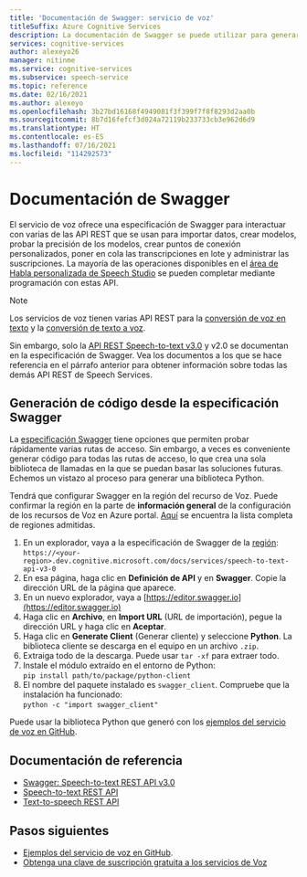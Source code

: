 ```yaml
---
title: 'Documentación de Swagger: servicio de voz'
titleSuffix: Azure Cognitive Services
description: La documentación de Swagger se puede utilizar para generar automáticamente SDK para varios lenguajes de programación. Todas las operaciones de nuestro servicio son compatibles con Swagger
services: cognitive-services
author: alexeyo26
manager: nitinme
ms.service: cognitive-services
ms.subservice: speech-service
ms.topic: reference
ms.date: 02/16/2021
ms.author: alexeyo
ms.openlocfilehash: 3b27bd16168f4949081f3f399f7f8f8293d2aa0b
ms.sourcegitcommit: 8b7d16fefcf3d024a72119b233733cb3e962d6d9
ms.translationtype: HT
ms.contentlocale: es-ES
ms.lasthandoff: 07/16/2021
ms.locfileid: "114292573"
---
```

# <a name="swagger-documentation"></a>Documentación de Swagger

El servicio de voz ofrece una especificación de Swagger para interactuar con varias de las API REST que se usan para importar datos, crear modelos, probar la precisión de los modelos, crear puntos de conexión personalizados, poner en cola las transcripciones en lote y administrar las suscripciones. La mayoría de las operaciones disponibles en el [área de Habla personalizada de Speech Studio](./custom-speech-overview.md) se pueden completar mediante programación con estas API.

> [!NOTE]
> Los servicios de voz tienen varias API REST para la [conversión de voz en texto](rest-speech-to-text.md) y la [conversión de texto a voz](rest-text-to-speech.md).  
>
> Sin embargo, solo la [API REST Speech-to-text v3.0](rest-speech-to-text.md#speech-to-text-rest-api-v30) y v2.0 se documentan en la especificación de Swagger. Vea los documentos a los que se hace referencia en el párrafo anterior para obtener información sobre todas las demás API REST de Speech Services.

## <a name="generating-code-from-the-swagger-specification"></a>Generación de código desde la especificación Swagger

La [especificación Swagger](https://westus.dev.cognitive.microsoft.com/docs/services/speech-to-text-api-v3-0) tiene opciones que permiten probar rápidamente varias rutas de acceso. Sin embargo, a veces es conveniente generar código para todas las rutas de acceso, lo que crea una sola biblioteca de llamadas en la que se puedan basar las soluciones futuras. Echemos un vistazo al proceso para generar una biblioteca Python.

Tendrá que configurar Swagger en la región del recurso de Voz. Puede confirmar la región en la parte de **información general** de la configuración de los recursos de Voz en Azure portal. [Aquí](regions.md#speech-to-text) se encuentra la lista completa de regiones admitidas.

1. En un explorador, vaya a la especificación de Swagger de la [región](regions.md#speech-to-text):  
       `https://<your-region>.dev.cognitive.microsoft.com/docs/services/speech-to-text-api-v3-0`
1. En esa página, haga clic en **Definición de API** y en **Swagger**. Copie la dirección URL de la página que aparece.
1. En un nuevo explorador, vaya a [https://editor.swagger.io](https://editor.swagger.io)
1. Haga clic en **Archivo**, en **Import URL** (URL de importación), pegue la dirección URL y haga clic en **Aceptar**.
1. Haga clic en **Generate Client** (Generar cliente) y seleccione **Python**. La biblioteca cliente se descarga en el equipo en un archivo `.zip`.
1. Extraiga todo de la descarga. Puede usar `tar -xf` para extraer todo.
1. Instale el módulo extraído en el entorno de Python:  
      `pip install path/to/package/python-client`
1. El nombre del paquete instalado es `swagger_client`. Compruebe que la instalación ha funcionado:  
       `python -c "import swagger_client"`

Puede usar la biblioteca Python que generó con los [ejemplos del servicio de voz en GitHub](https://aka.ms/csspeech/samples).

## <a name="reference-documents"></a>Documentación de referencia

* [Swagger: Speech-to-text REST API v3.0](https://westus.dev.cognitive.microsoft.com/docs/services/speech-to-text-api-v3-0)
* [Speech-to-text REST API](rest-speech-to-text.md)
* [Text-to-speech REST API](rest-text-to-speech.md)

## <a name="next-steps"></a>Pasos siguientes

* [Ejemplos del servicio de voz en GitHub](https://aka.ms/csspeech/samples).
* [Obtenga una clave de suscripción gratuita a los servicios de Voz](overview.md#try-the-speech-service-for-free)